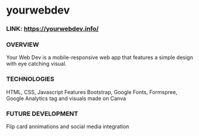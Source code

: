 # yourwebdev

### LINK: https://yourwebdev.info/

### OVERVIEW
Your Web Dev is a mobile-responsive web app that features a simple design with eye catching visual.

### TECHNOLOGIES
HTML, CSS, Javascript
Features Bootstrap, Google Fonts, Formspree, Google Analytics tag and visuals made on Canva

### FUTURE DEVELOPMENT
Flip card annimations and social media integration
